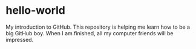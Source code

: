# hello-world
My introduction to GitHub. This repository is helping me learn how to be a big GitHub boy. When I am finished, all my computer friends will be impressed.
